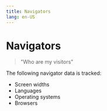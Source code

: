 ```yaml
---
title: Navigators
lang: en-US
---
```


# Navigators

> "Who are my visitors"

The following navigator data is tracked:

- Screen widths
- Languages
- Operating systems
- Browsers